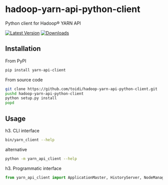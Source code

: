 hadoop-yarn-api-python-client
=============================

Python client for Hadoop® YARN API

[![Latest Version](https://pypip.in/version/yarn-api-client/badge.png)](https://pypi.python.org/pypi/yarn-api-client/)
[![Downloads](https://pypip.in/download/yarn-api-client/badge.png)](https://pypi.python.org/pypi/yarn-api-client/)

Installation
------------

From PyPI

```bash
pip install yarn-api-client
```

From source code

```bash
git clone https://github.com/toidi/hadoop-yarn-api-python-client.git
pushd hadoop-yarn-api-python-client
python setup.py install
popd
```

Usage
-----

h3. CLI interface

```bash
bin/yarn_client --help
```

alternative

```bash
python -m yarn_api_client --help
```

h3. Programmatic interface

```python
from yarn_api_client import ApplicationMaster, HistoryServer, NodeManager, ResourceManager
```
